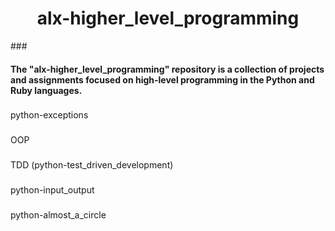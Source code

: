 <h1 align="center">alx-higher_level_programming</h1>
###

<h4 align="left">The "alx-higher_level_programming" repository is a collection of projects and assignments focused on high-level programming in the Python and Ruby languages.</h4>

###
<p align="left">python-exceptions</p>

###

<p align="left">OOP</p>

###

<p align="left">TDD (python-test_driven_development)</p>

###

<p align="left">python-input_output</p>

###

<p align="left">python-almost_a_circle</p>

###
